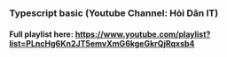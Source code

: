 ### Typescript basic (Youtube Channel: Hỏi Dân IT)

#### Full playlist here: https://www.youtube.com/playlist?list=PLncHg6Kn2JT5emvXmG6kgeGkrQjRqxsb4
